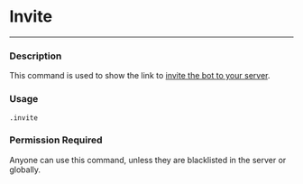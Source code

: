 # Invite
---
### Description
This command is used to show the link to [invite the bot to your server](https://discordapp.com/oauth2/authorize?client_id=564426594144354315&scope=bot&permissions=67497025).
### Usage
```
.invite
```
### Permission Required
Anyone can use this command, unless they are blacklisted in the server or globally.
